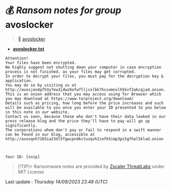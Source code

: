 # 💰 _Ransom notes for group_ avoslocker
> 🔗 [avoslocker](group/avoslocker)
* **[avoslocker.txt](https://ransomware.live/ransomware_notes/avoslocker/avoslocker.txt)**

```
Attention!
Your files have been encrypted.
We highly suggest not shutting down your computer in case encryption process is not finished, as your files may get corrupted.
In order to decrypt your files, you must pay for the decryption key & application.
You may do so by visiting us at http://avosjon4pfh3y7ew3jdwz6ofw7lljcxlbk7hcxxmnxlh5kvf2akcqjad.onion.
This is an onion address that you may access using Tor Browser which you may download at https://www.torproject.org/download/
Details such as pricing, how long before the price increases and such will be available to you once you enter your ID presented to you below in this note in our website.
Contact us soon, because those who don't have their data leaked in our press release blog and the price they'll have to pay will go up significantly.
The corporations whom don't pay or fail to respond in a swift manner can be found in our blog, accessible at http://avosqxh72b5ia23dl5fgwcpndkctuzqvh2iefk5imp3pi5gfhel5klad.onion



Your ID: [snip]

```


> [!TIP]> Ransomware notes are provided by [Zscaler ThreatLabz](https://github.com/threatlabz/ransomware_notes) under MIT License
> 




Last update : _Thursday 14/09/2023 23.49 (UTC)_

